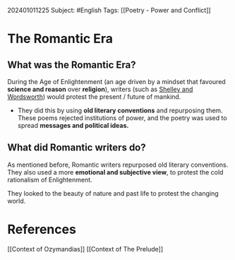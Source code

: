 202401011225
Subject: #English
Tags: [[Poetry - Power and Conflict]]

# The Romantic Era

## What was the Romantic Era?

During the Age of Enlightenment (an age driven by a mindset that favoured **science and reason** over **religion**), writers (such as <u>Shelley and Wordsworth</u>) would protest the present / future of mankind.
- They did this by using **old literary conventions**  and repurposing them.
These poems rejected institutions of power, and the poetry was used to spread **messages and political ideas.**

## What did Romantic writers do?

As mentioned before, Romantic writers repurposed old literary conventions. They also used a more **emotional and subjective view**, to protest the cold rationalism of Enlightenment.

They looked to the beauty of nature and past life to protest the changing world.

# **References**

[[Context of Ozymandias]]
[[Context of The Prelude]]
